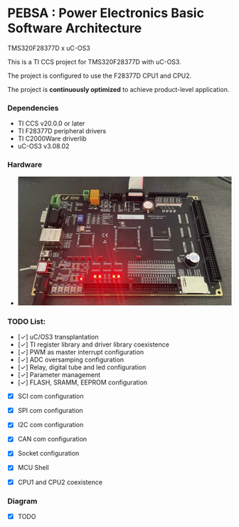 PEBSA : Power Electronics Basic Software Architecture
=============================
TMS320F28377D x uC-OS3 

This is a TI CCS project for TMS320F28377D with uC-OS3. 

The project is configured to use the F28377D CPU1 and CPU2.

The project is **continuously optimized** to achieve product-level application.


### Dependencies

* TI CCS v20.0.0 or later
* TI F28377D peripheral drivers
* TI C2000Ware driverlib
* uC-OS3 v3.08.02

### Hardware
* ![YX28377D_ProBoard_V1.0](./TMS320F28377D-UCOS3-CPU1/myProj/docs/yxdsp-f28377d.jpg)

### TODO List:
- [✓] uC/OS3 transplantation
- [✓] TI register library and driver library coexistence
- [✓] PWM as master interrupt configuration
- [✓] ADC oversamping configuration
- [✓] Relay, digital tube and led configuration 
- [✓] Parameter management
- [✓] FLASH, SRAMM, EEPROM configuration
- [x] SCI com configuration
- [x] SPI com configuration
- [x] I2C com configuration
- [x] CAN com configuration
- [x] Socket configuration
- [x] MCU Shell
- [x] CPU1 and CPU2 coexistence


### Diagram

- [x] TODO
